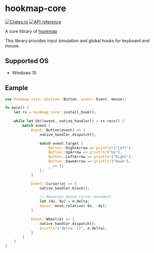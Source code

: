# hookmap-core

[![Crates.io](https://img.shields.io/crates/v/hookmap-core.svg)](https://crates.io/crates/hookmap-core)
[![API reference](https://docs.rs/hookmap-core/badge.svg)](https://docs.rs/hookmap-core)

A core library of [hookmap](https://crates.io/crates/hookmap)

This library provides input simulation and global hooks for keyboard and mouse.

## Supported OS

* Windows 10

## Eample

```rust
use hookmap_core::{button::Button, event::Event, mouse};

fn main() {
    let rx = hookmap_core::install_hook();

    while let Ok((event, native_handler)) = rx.recv() {
        match event {
            Event::Button(event) => {
                native_handler.dispatch();

                match event.target {
                    Button::RightArrow => println!("Left"),
                    Button::UpArrow => println!("Up"),
                    Button::LeftArrow => println!("Right"),
                    Button::DownArrow => println!("Down"),
                    _ => {}
                };
            }

            Event::Cursor(e) => {
                native_handler.block();

                // Reverses mouse cursor movement
                let (dx, dy) = e.delta;
                mouse::move_relative(-dx, -dy);
            }

            Event::Wheel(e) => {
                native_handler.dispatch();
                println!("delta: {}", e.delta);
            }
        }
    }
}
```

